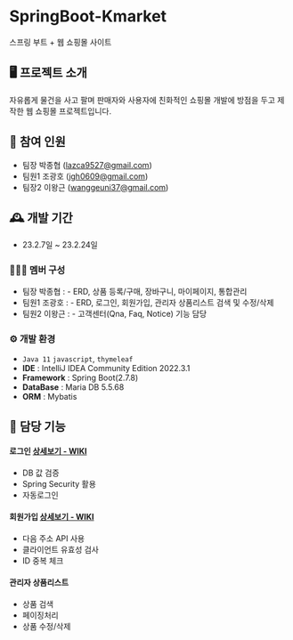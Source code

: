 # SpringBoot-Kmarket
스프링 부트 + 웹 쇼핑몰 사이트

## 🖥️  프로젝트 소개 
자유롭게 물건을 사고 팔며 판매자와 사용자에 친화적인 쇼핑몰 개발에 방점을 두고 제작한 웹 쇼핑몰 프로젝트입니다.
<br>
## 🧑‍ 참여 인원
 -  팀장 박종협 (lazca9527@gmail.com)
 - 팀원1 조광호 (jgh0609@gmail.com)
 - 팀장2 이왕근 (wanggeuni37@gmail.com)
## 🕰️ 개발 기간
 - 23.2.7일 ~ 23.2.24일
 
### 🧑‍🤝‍🧑 멤버 구성
 -  팀장 박종협 : - ERD, 상품 등록/구매, 장바구니, 마이페이지, 통합관리
 - 팀원1 조광호 : - ERD, 로그인, 회원가입, 관리자 상품리스트 검색 및 수정/삭제 
 - 팀원2 이왕근 : - 고객센터(Qna, Faq, Notice) 기능 담당

### ⚙️ 개발 환경
 - `Java 11` `javascript`, `thymeleaf`
 - **IDE** : IntelliJ IDEA Community Edition 2022.3.1
 - **Framework** : Spring Boot(2.7.8)
 - **DataBase** : Maria DB 5.5.68
 - **ORM** : Mybatis

## 📌 담당 기능

#### 로그인 [상세보기 - WIKI](https://github.com/JGwanghou/Kmarket/wiki/%EA%B8%B0%EB%8A%A5-%EC%86%8C%EA%B0%9C(%EB%A1%9C%EA%B7%B8%EC%9D%B8))
 - DB 값 검증
 - Spring Security 활용
 - 자동로그인

#### 회원가입 [ 상세보기 - WIKI ](https://github.com/JGwanghou/Kmarket/wiki/%EA%B8%B0%EB%8A%A5-%EC%86%8C%EA%B0%9C(%ED%9A%8C%EC%9B%90%EA%B0%80%EC%9E%85))
 - 다음 주소 API 사용
 - 클라이언트 유효성 검사
 - ID 중복 체크

#### 관리자 상품리스트
 - 상품 검색
 - 페이징처리
 - 상품 수정/삭제
